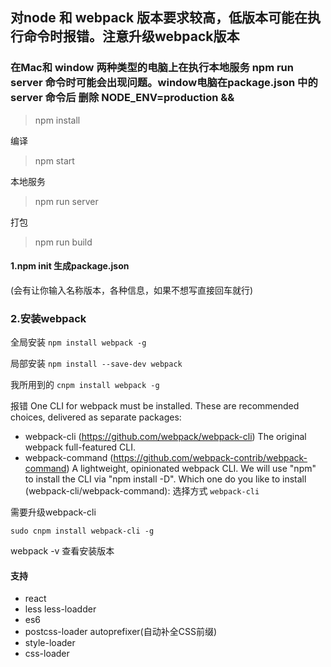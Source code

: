 ##  对node 和 webpack 版本要求较高，低版本可能在执行命令时报错。注意升级webpack版本
### 在Mac和 window 两种类型的电脑上在执行本地服务 npm run server 命令时可能会出现问题。window电脑在package.json 中的 server 命令后 删除 NODE_ENV=production &&

> npm install

编译
> npm start

本地服务

> npm run server

打包

> npm run build


####  1.npm init 生成package.json
(会有让你输入名称版本，各种信息，如果不想写直接回车就行)

### 2.安装webpack
全局安装
`npm install webpack -g`

局部安装
`npm install --save-dev webpack`

我所用到的
`cnpm install webpack -g`

报错
One CLI for webpack must be installed. These are recommended choices, delivered as separate packages:
 - webpack-cli (https://github.com/webpack/webpack-cli)
   The original webpack full-featured CLI.
 - webpack-command (https://github.com/webpack-contrib/webpack-command)
   A lightweight, opinionated webpack CLI.
We will use "npm" to install the CLI via "npm install -D".
Which one do you like to install (webpack-cli/webpack-command):
选择方式
`webpack-cli`

需要升级webpack-cli 

`sudo cnpm install webpack-cli -g`  

webpack -v 查看安装版本

#### 支持
* react 
* less less-loadder
* es6
* postcss-loader  autoprefixer(自动补全CSS前缀)
* style-loader
* css-loader

